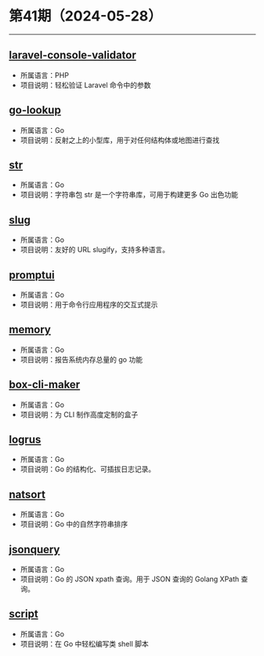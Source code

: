 # 第41期（2024-05-28）

---
## [laravel-console-validator](https://github.com/PerryvanderMeer/laravel-console-validator)
- 所属语言：PHP
- 项目说明：轻松验证 Laravel 命令中的参数

## [go-lookup](https://github.com/mcuadros/go-lookup)
- 所属语言：Go
- 项目说明：反射之上的小型库，用于对任何结构体或地图进行查找

## [str](https://github.com/mgutz/str)
- 所属语言：Go
- 项目说明：字符串包 str 是一个字符串库，可用于构建更多 Go 出色功能

## [slug](https://github.com/gosimple/slug)
- 所属语言：Go
- 项目说明：友好的 URL slugify，支持多种语言。

## [promptui](https://github.com/manifoldco/promptui)
- 所属语言：Go
- 项目说明：用于命令行应用程序的交互式提示

## [memory](https://github.com/pbnjay/memory)
- 所属语言：Go
- 项目说明：报告系统内存总量的 go 功能

## [box-cli-maker](https://github.com/Delta456/box-cli-maker)
- 所属语言：Go
- 项目说明：为 CLI 制作高度定制的盒子

## [logrus](https://github.com/sirupsen/logrus)
- 所属语言：Go
- 项目说明：Go 的结构化、可插拔日志记录。

## [natsort](https://github.com/facette/natsort)
- 所属语言：Go
- 项目说明：Go 中的自然字符串排序

## [jsonquery](https://github.com/antchfx/jsonquery)
- 所属语言：Go
- 项目说明：Go 的 JSON xpath 查询。用于 JSON 查询的 Golang XPath 查询。

## [script](https://github.com/bitfield/script)
- 所属语言：Go
- 项目说明：在 Go 中轻松编写类 shell 脚本
